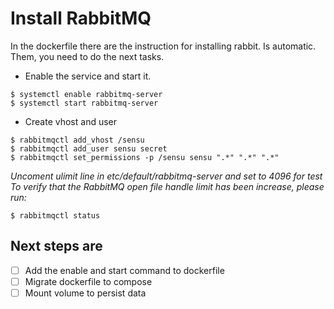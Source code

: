 # Install RabbitMQ

In the dockerfile there are the instruction for installing rabbit. 
Is automatic.
Them, you need to do the next tasks.

* Enable the service and start it.
```
$ systemctl enable rabbitmq-server
$ systemctl start rabbitmq-server
```
* Create vhost and user
```
$ rabbitmqctl add_vhost /sensu
$ rabbitmqctl add_user sensu secret
$ rabbitmqctl set_permissions -p /sensu sensu ".*" ".*" ".*"
```
_Uncoment ulimit line in etc/default/rabbitmq-server and set to 4096 for test
To verify that the RabbitMQ open file handle limit has been increase, please run:_
```
$ rabbitmqctl status
```

##  Next steps are 
- [ ] Add the enable and start command to dockerfile
- [ ] Migrate dockerfile to compose
- [ ] Mount volume to persist data
